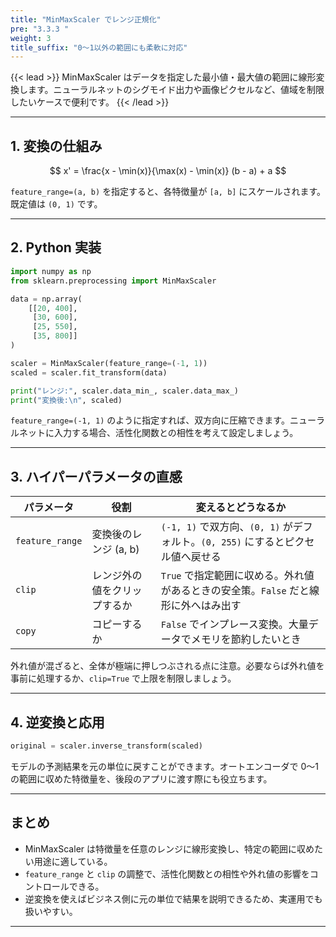 ```yaml
---
title: "MinMaxScaler でレンジ正規化"
pre: "3.3.3 "
weight: 3
title_suffix: "0〜1以外の範囲にも柔軟に対応"
---
```


{{< lead >}}
MinMaxScaler はデータを指定した最小値・最大値の範囲に線形変換します。ニューラルネットのシグモイド出力や画像ピクセルなど、値域を制限したいケースで便利です。
{{< /lead >}}

---

## 1. 変換の仕組み

$$
x' = \frac{x - \min(x)}{\max(x) - \min(x)} (b - a) + a
$$

`feature_range=(a, b)` を指定すると、各特徴量が `[a, b]` にスケールされます。既定値は `(0, 1)` です。

---

## 2. Python 実装

```python
import numpy as np
from sklearn.preprocessing import MinMaxScaler

data = np.array(
    [[20, 400],
     [30, 600],
     [25, 550],
     [35, 800]]
)

scaler = MinMaxScaler(feature_range=(-1, 1))
scaled = scaler.fit_transform(data)

print("レンジ:", scaler.data_min_, scaler.data_max_)
print("変換後:\n", scaled)
```

`feature_range=(-1, 1)` のように指定すれば、双方向に圧縮できます。ニューラルネットに入力する場合、活性化関数との相性を考えて設定しましょう。

---

## 3. ハイパーパラメータの直感

| パラメータ | 役割 | 変えるとどうなるか |
| --- | --- | --- |
| `feature_range` | 変換後のレンジ (a, b) | `(-1, 1)` で双方向、`(0, 1)` がデフォルト。`(0, 255)` にするとピクセル値へ戻せる |
| `clip` | レンジ外の値をクリップするか | `True` で指定範囲に収める。外れ値があるときの安全策。`False` だと線形に外へはみ出す |
| `copy` | コピーするか | `False` でインプレース変換。大量データでメモリを節約したいとき |

外れ値が混ざると、全体が極端に押しつぶされる点に注意。必要ならば外れ値を事前に処理するか、`clip=True` で上限を制限しましょう。

---

## 4. 逆変換と応用

```python
original = scaler.inverse_transform(scaled)
```

モデルの予測結果を元の単位に戻すことができます。オートエンコーダで 0〜1 の範囲に収めた特徴量を、後段のアプリに渡す際にも役立ちます。

---

## まとめ

- MinMaxScaler は特徴量を任意のレンジに線形変換し、特定の範囲に収めたい用途に適している。
- `feature_range` と `clip` の調整で、活性化関数との相性や外れ値の影響をコントロールできる。
- 逆変換を使えばビジネス側に元の単位で結果を説明できるため、実運用でも扱いやすい。

---
